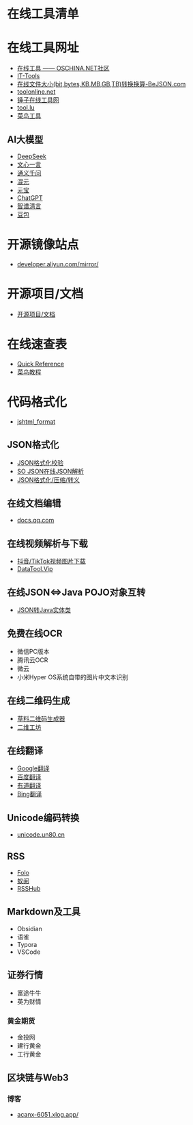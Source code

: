 # 在线工具清单


# 在线工具网址
- [在线工具 —— OSCHINA.NET社区](https://tool.oschina.net/)
- [IT-Tools](https://tool.zstatic.net/sql-prettify)    
- [在线文件大小(bit,bytes,KB,MB,GB,TB)转换换算-BeJSON.com](https://www.bejson.com/convert/filesize/)
- [toolonline.net](https://toolonline.net/)
- [锤子在线工具网](https://www.toolhelper.cn/)
- [tool.lu](https://tool.lu/)
- [菜鸟工具](https://www.jyshare.com/)


## AI大模型

- [DeepSeek](https://chat.deepseek.com/)
- [文心一言](https://yiyan.baidu.com/)
- [通义千问](https://tongyi.aliyun.com/qianwen/)
- [混元](https://yuanbao.tencent.com/chat/)
- [元宝](https://yuanbao.tencent.com/chat/)
- [ChatGPT](https://openai.com/index/chatgpt/)
- [智谱清言](https://chatglm.cn/main/alltoolsdetail?lang=zh)
- [豆包](https://www.doubao.com/chat/)

# 开源镜像站点

- [developer.aliyun.com/mirror/](https://developer.aliyun.com/mirror/)


# 开源项目/文档
- [开源项目/文档](./OS/README.md)


# 在线速查表

- [Quick Reference](https://quickref.cn/index.html)
- [菜鸟教程](https://www.runoob.com/)


# 代码格式化

- [jshtml_format](https://www.bejson.com/jshtml_format/index.html)


## JSON格式化
- [JSON格式化校验](https://www.bejson.com/explore/index_new/)
- [SO JSON在线JSON解析](https://www.sojson.com/)
- [JSON格式化/压缩/转义](https://www.uutils.com/format/json.htm)

## 在线文档编辑
- [docs.qq.com](https://docs.qq.com)




## 在线视频解析与下载

- [抖音/TikTok视频图片下载](https://snapany.com/zh/tiktok)
- [DataTool.Vip](https://www.datatool.vip/)

## 在线JSON<=>Java POJO对象互转
- [JSON转Java实体类](https://www.sojson.com/json2entity.html)

## 免费在线OCR

- 微信PC版本
- 腾讯云OCR
- 微云
- 小米Hyper OS系统自带的图片中文本识别


## 在线二维码生成
- [草料二维码生成器](https://cli.im/)
- [二维工坊](https://www.2weima.com/)


## 在线翻译
- [Google翻译](https://translate.google.com/)
- [百度翻译](https://fanyi.baidu.com/mtpe-individual/multimodal#/)
- [有道翻译](https://fanyi.youdao.com/#/)
- [Bing翻译](https://cn.bing.com/translator)

## Unicode编码转换
- [unicode.un80.cn](https://unicode.un80.cn/)

## RSS

- [Folo](https://app.follow.is/)
- [蚁阅](https://rss.anyant.com/)
- [RSSHub](https://rsshub.netlify.app/zh/)

## Markdown及工具

- Obsidian
- 语雀
- Typora
- VSCode

## 证券行情

- 富途牛牛
- 英为财情

### 黄金期货

- 金投网
- 建行黄金
- 工行黄金


## 区块链与Web3

### 博客

- [acanx-6051.xlog.app/](https://acanx-6051.xlog.app/)

